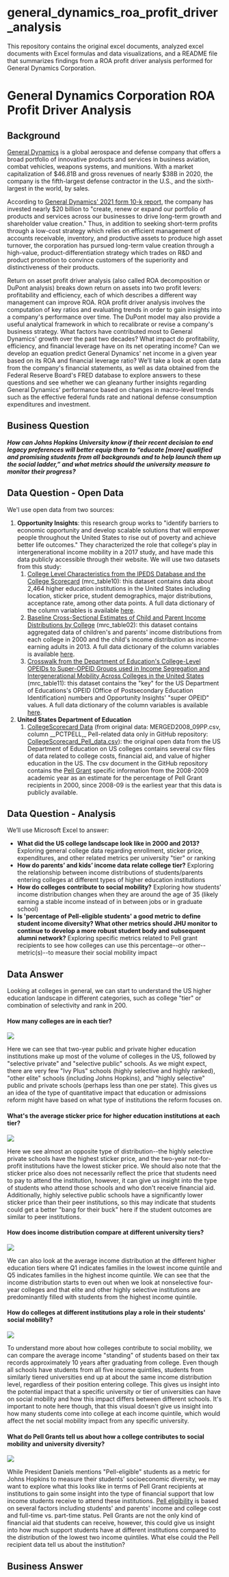# general_dynamics_roa_profit_driver_analysis
This repository contains the original excel documents, analyzed excel documents with Excel formulas and data visualizations, and a README file that summarizes findings from a ROA profit driver analysis performed for General Dynamics Corporation.

# General Dynamics Corporation ROA Profit Driver Analysis

## Background
[General Dynamics](https://www.google.com/url?sa=t&rct=j&q=&esrc=s&source=web&cd=&cad=rja&uact=8&ved=2ahUKEwi2nMG--ZbvAhX9FVkFHRepA7EQFjAAegQIARAE&url=https%3A%2F%2Fwww.gd.com%2F&usg=AOvVaw3vakUBl6fNkvrTiR11h_hT) is a global aerospace and defense company that offers a broad portfolio of innovative products and services in business aviation, combat vehicles, weapons systems, and munitions. With a market capitalization of $46.81B and gross revenues of nearly $38B in 2020, the company is the fifth-largest defense contractor in the U.S., and the sixth-largest in the world, by sales. 

According to [General Dynamics' 2021 form 10-k report](https://investorrelations.gd.com/financial-reports/sec-filings/sec-filings-details/default.aspx?FilingId=14683590), the company has invested nearly $20 billion to "create, renew or expand our portfolio of products and services across our businesses to drive long-term growth and shareholder value creation." Thus, in addition to seeking short-term profits through a low-cost strategy which relies on efficient management of accounts receivable, inventory, and productive assets to produce high asset turnover, the corporation has pursued long-term value creation through a high-value, product-differentiation strategy which trades on R&D and product promotion to convince customers of the superiority and distinctiveness of their products.

Return on asset profit driver analysis (also called ROA decomposition or DuPont analysis) breaks down return on assets into two profit levers: profitability and efficiency, each of which describes a different way management can improve ROA. ROA profit driver analysis involves the computation of key ratios and evaluating trends in order to gain insights into a company's performance over time. The DuPont model may also provide a useful analytical framework in which to recalibrate or revise a company's business strategy. What factors have contributed most to General Dynamics' growth over the past two decades? What impact do profitability, efficiency, and financial leverage have on its net operating income? Can we develop an equation predict General Dynamics' net income in a given year based on its ROA and financial leverage ratio? We’ll take a look at open data from the company's financial statements, as well as data obtained from the Federal Reserve Board's FRED database to explore answers to these questions and see whether we can gleanany further insights regarding General Dynamics' performance based on changes in macro-level trends such as the effective federal funds rate and national defense consumption expenditures and investment. 

## Business Question

_**How can Johns Hopkins University know if their recent decision to end legacy preferences will better equip them to “educate \[more\] qualified and promising students from all backgrounds and to help launch them up the social ladder,” and what metrics should the university measure to monitor their progress?**_

## Data Question - Open Data

We'l use open data from two sources: 

1. **Opportunity Insights**: this research group works to "identify barriers to economic opportunity and develop scalable solutions that will empower people throughout the United States to rise out of poverty and achieve better life outcomes." They characterized the role that college's play in intergenerational income mobility in a 2017 study, and have made this data publicly accessible through their website. We will use two datasets from this study:
   1. [College Level Characteristics from the IPEDS Database and the College Scorecard](https://opportunityinsights.org/data/?geographic_level=100&topic=0&paper_id=0#resource-listing) \(mrc\_table10\): this dataset contains data about 2,464 higher education institutions in the United States including location, sticker price, student demographics, major distributions, acceptance rate, among other data points. A full data dictionary of the column variables is available [here](https://opportunityinsights.org/wp-content/uploads/2018/04/Codebook-MRC-Table-10.pdf).
   2. [Baseline Cross-Sectional Estimates of Child and Parent Income Distributions by College](https://opportunityinsights.org/data/?geographic_level=100&topic=0&paper_id=0#resource-listing) \(mrc\_table02\): this dataset contains aggregated data of children's and parents' income distributions from each college in 2000 and the child's income distribution as income-earning adults in 2013.  A full data dictionary of the column variables is available [here](https://opportunityinsights.org/wp-content/uploads/2018/04/Codebook-MRC-Table-2.pdf).
   3. [Crosswalk from the Department of Education's College-Level OPEIDs to Super-OPEID Groups used in Income Segregation and Intergenerational Mobility Across Colleges in the United States ](https://opportunityinsights.org/data/?geographic_level=100&topic=0&paper_id=0#resource-listing)\(mrc\_table11\): this dataset contains the "key" for the US Department of Educations's OPEID \(Office of Postsecondary Education Identification\) numbers and Opportunity Insights' "super OPEID" values. A full data dictionary of the column variables is available [here](https://opportunityinsights.org/wp-content/uploads/2018/04/Codebook-MRC-Table-11.pdf).
2. **United States Department of Education**
   1. [CollegeScorecard Data](https://collegescorecard.ed.gov/data/) \(from original data: MERGED2008_09PP.csv, column \_\_PCTPELL,_ Pell-related data only in GitHub repository: [CollegeScorecard\_Pell\_data.csv](https://github.com/jhu-business-analytics/metrics-for-college-social-mobility/blob/master/original_datasets/CollegeScorecard_Pell_data.csv)\): the original open data from the US Department of Education on US colleges contains several csv files of data related to college costs, financial aid, and value of higher education in the US. The csv document in the GitHub repository contains the [Pell Grant](https://studentaid.gov/understand-aid/types/grants/pell) specific information from the 2008-2009 academic year as an estimate for the percentage of Pell Grant recipients in 2000, since 2008-09 is the earliest year that this data is publicly available. 

## Data Question - Analysis

We’ll use Microsoft Excel to answer:

* **What did the US college landscape look like in 2000 and 2013?** Exploring general college data regarding enrollment, sticker price, expenditures, and other related metrics per university "tier" or ranking
* **How do parents’ and kids’ income data relate college tier?** Exploring the relationship between income distributions of students/parents entering colleges at different types of higher education institutions
* **How do colleges contribute to social mobility?** Exploring how students' income distribution changes when they are around the age of 35 \(likely earning a stable income instead of in between jobs or in graduate school\)
* **Is 'percentage of Pell-eligible students' a good metric to define student income diversity? What other metrics should JHU monitor to continue to develop a more robust student body and subsequent alumni network?** Exploring specific metrics related to Pell grant recipients to see how colleges can use this percentage--or other--metric\(s\)--to measure their social mobility impact 

## Data Answer

Looking at colleges in general, we can start to understand the US higher education landscape in different categories, such as college "tier" or combination of selectivity and rank in 200.

#### How many colleges are in each tier?

![](.gitbook/assets/university-tier-counts.png)

Here we can see that two-year public and private higher education institutions make up most of the volume of colleges in the US, followed by "selective private" and "selective public" schools. As we might expect, there are very few "Ivy Plus" schools \(highly selective and highly ranked\), "other elite" schools \(including Johns Hopkins\), and "highly selective" public and private schools \(perhaps less than one per state\). This gives us an idea of the type of quantitative impact that education or admissions reform might have based on what type of institutions the reform focuses on.

#### What's the average sticker price for higher education institutions at each tier?

![](.gitbook/assets/final-chart.png)

Here we see almost an opposite type of distribution--the highly selective private schools have the highest sticker price, and the two-year not-for-profit institutions have the lowest sticker price. We should also note that the sticker price also does not necessarily reflect the price that students need to pay to attend the institution, however, it can give us insight into the type of students who attend those schools and who don't receive financial aid. Additionally, highly selective public schools have a significantly lower sticker price than their peer institutions, so this may indicate that students could get a better "bang for their buck" here if the student outcomes are similar to peer institutions. 

#### How does income distribution compare at different university tiers?

![](.gitbook/assets/parent_income_dist_by_tier.png)

We can also look at the average income distribution at the different higher education tiers where Q1 indicates families in the lowest income quintile and Q5 indicates families in the highest income quintile. We can see that the income distribution starts to even out when we look at nonselective four-year colleges and that elite and other highly selective institutions are predominantly filled with students from the highest income quintile.

#### How do colleges at different institutions play a role in their students' social mobility?

![](.gitbook/assets/student_income_mobility_by_tier.png)

To understand more about how colleges contribute to social mobility, we can compare the average income "standing" of students based on their tax records approximately 10 years after graduating from college. Even though all schools have students from all five income quintiles, students from similarly tiered universities end up at about the same income distribution level, regardless of their position entering college. This gives us insight into the potential impact that a specific university or tier of universities can have on social mobility and how this impact differs between different schools. It's important to note here though, that this visual doesn't give us insight into how many students come into college at each income quintile, which would affect the net social mobility impact from any specific university.

#### What do Pell Grants tell us about how a college contributes to social mobility and university diversity?

![](.gitbook/assets/q1_q2_pell_college_data.png)

While President Daniels mentions "Pell-eligible" students as a metric for Johns Hopkins to measure their  students' socioeconomic diversity, we may want to explore what this looks like in terms of Pell Grant recipients at institutions to gain some insight into the type of financial support that low income students receive to attend these institutions. [Pell eligibility](https://www.usnews.com/education/best-colleges/paying-for-college/articles/everything-you-need-to-know-about-the-pell-grant) is based on several factors including students' and parents' income and college cost and full-time vs. part-time status. Pell Grants are not the only kind of financial aid that students can receive, however, this could give us insight into how much support students have at different institutions compared to the distribution of the lowest two income quintiles. What else could the Pell recipient data tell us about the institution?

## Business Answer
